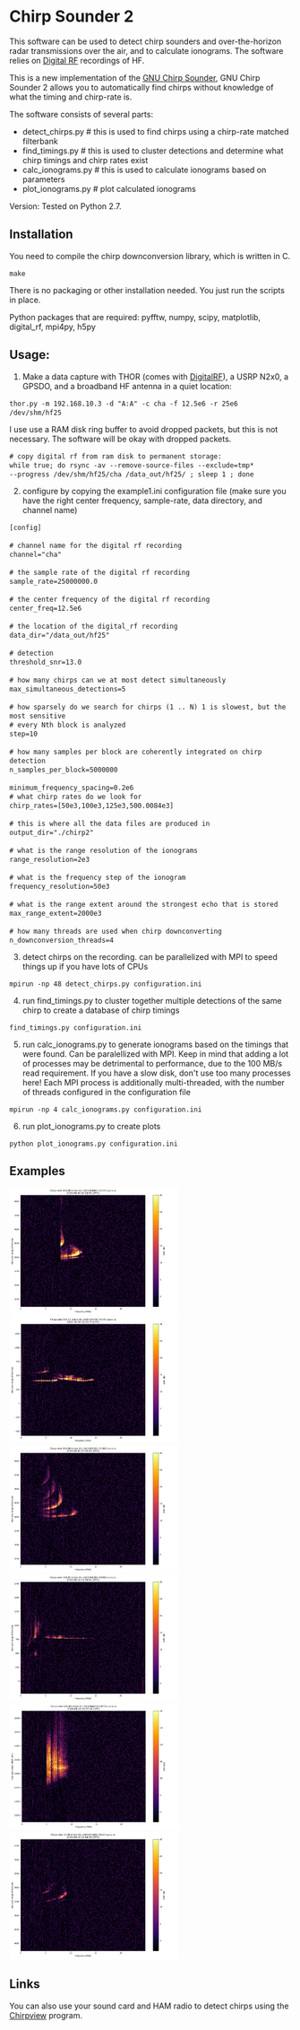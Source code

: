 # Chirp Sounder 2

This software can be used to detect chirp sounders and over-the-horizon radar transmissions over the air, and to calculate ionograms. The software relies on <a href="https://github.com/MITHaystack/digital_rf">Digital RF</a> recordings of HF. 

This is a new implementation of the <a href="https://github.com/jvierine/chirpsounder">GNU Chirp Sounder</a>, GNU Chirp Sounder 2 allows you to automatically find chirps without knowledge of what the timing and chirp-rate is. 

The software consists of several parts:
 - detect_chirps.py  # this is used to find chirps using a chirp-rate matched filterbank
 - find_timings.py # this is used to cluster detections and determine what chirp timings and chirp rates exist
 - calc_ionograms.py # this is used to calculate ionograms based on parameters
 - plot_ionograms.py # plot calculated ionograms

Version:
Tested on Python 2.7.

## Installation

You need to compile the chirp downconversion library, which is written in C.
```
make 
```
There is no packaging or other installation needed. You just run the scripts in place. 

Python packages that are required: pyfftw, numpy, scipy, matplotlib, digital_rf, mpi4py, h5py

## Usage:
1) Make a data capture with THOR (comes with <a href="https://github.com/MITHaystack/digital_rf">DigitalRF</a>), a USRP N2x0, a GPSDO, and a broadband HF antenna in a quiet location: 

```
thor.py -m 192.168.10.3 -d "A:A" -c cha -f 12.5e6 -r 25e6 /dev/shm/hf25 
```

I use use a RAM disk ring buffer to avoid dropped packets, but this is not necessary. The software will be okay with dropped packets.

```
# copy digital rf from ram disk to permanent storage:
while true; do rsync -av --remove-source-files --exclude=tmp*
--progress /dev/shm/hf25/cha /data_out/hf25/ ; sleep 1 ; done
```

2) configure by copying the example1.ini configuration file (make sure you have the right center frequency, sample-rate, data directory, and channel name)
```
[config]

# channel name for the digital rf recording
channel="cha"

# the sample rate of the digital rf recording
sample_rate=25000000.0

# the center frequency of the digital rf recording
center_freq=12.5e6

# the location of the digital_rf recording
data_dir="/data_out/hf25"

# detection
threshold_snr=13.0

# how many chirps can we at most detect simultaneously
max_simultaneous_detections=5

# how sparsely do we search for chirps (1 .. N) 1 is slowest, but the most sensitive
# every Nth block is analyzed 
step=10            

# how many samples per block are coherently integrated on chirp detection
n_samples_per_block=5000000

minimum_frequency_spacing=0.2e6
# what chirp rates do we look for
chirp_rates=[50e3,100e3,125e3,500.0084e3]

# this is where all the data files are produced in
output_dir="./chirp2"

# what is the range resolution of the ionograms
range_resolution=2e3

# what is the frequency step of the ionogram
frequency_resolution=50e3

# what is the range extent around the strongest echo that is stored
max_range_extent=2000e3

# how many threads are used when chirp downconverting
n_downconversion_threads=4
```

3) detect chirps on the recording. can be parallelized with MPI to speed things up if you have lots of CPUs
```
mpirun -np 48 detect_chirps.py configuration.ini
```

4) run find_timings.py to cluster together multiple detections of the same chirp to create a database of chirp timings
```
find_timings.py configuration.ini
```

5) run calc_ionograms.py to generate ionograms based on the timings that were found. Can be paralellized with MPI. Keep in mind that adding a lot of processes may be detrimental to performance, due to the 100 MB/s read requirement. If you have a slow disk, don't use too many processes here! Each MPI process is additionally multi-threaded, with the number of threads configured in the configuration file
```
mpirun -np 4 calc_ionograms.py configuration.ini
```

6) run plot_ionograms.py to create plots
```
python plot_ionograms.py configuration.ini
```


## Examples

<img src="examples/example00.png" width="60%"/>

<img src="./examples/example01.png" width="60%"/>

<img src="./examples/example02.png" width="60%"/>

<img src="./examples/example03.png" width="60%"/>

<img src="./examples/example04.png" width="60%"/>

<img src="./examples/example05.png" width="60%"/>

## Links

You can also use your sound card and HAM radio to detect chirps using the <a href="https://www.andrewsenior.me.uk/chirpview">Chirpview</a> program.
